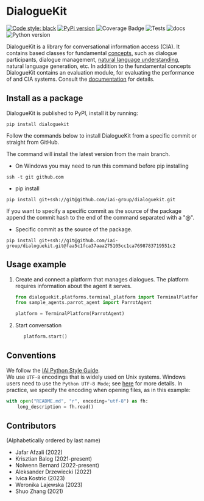 # DialogueKit

[![Code style: black](https://img.shields.io/badge/code%20style-black-000000.svg)](https://github.com/psf/black)
[![PyPi version](https://img.shields.io/pypi/v/dialoguekit)](https://pypi.org/project/dialoguekit/)
![Coverage Badge](https://img.shields.io/endpoint?url=https://gist.githubusercontent.com/adrzewiecki/35bb996459f0949b38da651c66cf95cb/raw/coverage.DialogueKit.main.json)
![Tests](https://img.shields.io/github/actions/workflow/status/iai-group/DialogueKit/merge.yaml?label=Tests&branch=main)
![docs](https://img.shields.io/github/actions/workflow/status/iai-group/DialogueKit/build_docs.yaml?label=docs&branch=main)
![Python version](https://img.shields.io/badge/python-3.11-blue)

DialogueKit is a library for conversational information access (CIA). It contains based classes for fundamental [concepts](https://iai-group.github.io/DialogueKit/main/concepts.html), such as dialogue participants, dialogue management, [natural language understanding](https://iai-group.github.io/DialogueKit/main/nlu.html), natural language generation, etc. In addition to the fundamental concepts DialogueKit contains an evaluation module, for evaluating the performance of and CIA systems.
Consult the [documentation](https://iai-group.github.io/DialogueKit/main/) for details.

## Install as a package

DialogueKit is published to PyPI, install it by running:

```shell
pip install dialoguekit
```

Follow the commands below to install DialogueKit from a specific commit or straight from GitHub.

The command will install the latest version from the main branch.

  - On Windows you may need to run this command before pip installing

```shell
ssh -t git github.com
```

  - pip install

```shell
pip install git+ssh://git@github.com/iai-group/dialoguekit.git
```

If you want to specify a specific commit as the source of the package append the commit hash to the end of the command separated with a "@".

  - Specific commit as the source of the package.

```shell
pip install git+ssh://git@github.com/iai-group/dialoguekit.git@faa5c1fca37aaa275105cc1ca7698783719551c2
```

## Usage example

1. Create and connect a platform that manages dialogues. The platform requires information about the agent it serves.

   ```python
   from dialoguekit.platforms.terminal_platform import TerminalPlatform
   from sample_agents.parrot_agent import ParrotAgent

   platform = TerminalPlatform(ParrotAgent)
   ```

2. Start conversation

   ```python
      platform.start()
   ```

## Conventions

We follow the [IAI Python Style Guide](https://github.com/iai-group/styleguide/tree/main/python).  
We use `UTF-8` encodings that is widely used on Unix systems. Windows users need to use the `Python UTF-8 Mode`; see [here](https://docs.python.org/3/using/windows.html#utf-8-mode) for more details. In practice, we specify the encoding when opening files, as in this example:

```python
with open("README.md", "r", encoding="utf-8") as fh:
    long_description = fh.read()
```

## Contributors

(Alphabetically ordered by last name)

  - Jafar Afzali (2022)
  - Krisztian Balog (2021-present)
  - Nolwenn Bernard (2022-present)
  - Aleksander Drzewiecki (2022)
  - Ivica Kostric (2023)
  - Weronika Lajewska (2023)
  - Shuo Zhang (2021)
